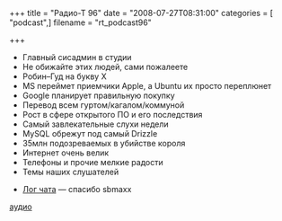 +++
title = "Радио-Т 96"
date = "2008-07-27T08:31:00"
categories = [ "podcast",]
filename = "rt_podcast96"

+++

- Главный сисадмин в студии
- Не обижайте этих людей, сами пожалеете
- Робин–Гуд на букву Х
- MS переймет приемчики Apple, а Ubuntu их просто переплюнет
- Google планирует правильную покупку
- Перевод всем гуртом/кагалом/коммуной
- Рост в сфере открытого ПО и его последствия
- Самый завлекательные слухи недели
- MySQL обрежут под самый Drizzle
- 35млн подозреваемых в убийстве короля
- Интернет очень велик
- Телефоны и прочие мелкие радости
- Темы наших слушателей


* [Лог чата](http://chat.radio-t.com/logs/radio-t-96.html) — спасибо sbmaxx

[аудио](http://cdn.radio-t.com/rt_podcast96.mp3)
<audio src="http://cdn.radio-t.com/rt_podcast96.mp3" preload="none"></audio>
